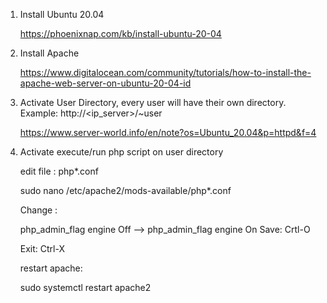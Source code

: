 1. Install Ubuntu 20.04

    https://phoenixnap.com/kb/install-ubuntu-20-04

2. Install Apache

    https://www.digitalocean.com/community/tutorials/how-to-install-the-apache-web-server-on-ubuntu-20-04-id

3. Activate User Directory, every user will have their own directory. Example: http://<ip_server>/~user

    https://www.server-world.info/en/note?os=Ubuntu_20.04&p=httpd&f=4

4. Activate execute/run php script on user directory

    edit file : php*.conf
    
    sudo nano /etc/apache2/mods-available/php*.conf
    
    Change : 
    
    php_admin_flag engine Off --> php_admin_flag engine On
    Save: Crtl-O <enter>
    
    Exit: Ctrl-X
    
    restart apache:
    
    sudo systemctl restart apache2
    
